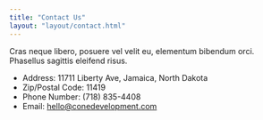 ```yaml
---
title: "Contact Us"
layout: "layout/contact.html"
---
```


Cras neque libero, posuere vel velit eu, elementum bibendum orci. Phasellus sagittis eleifend risus.

- Address: 11711 Liberty Ave, Jamaica, North Dakota
- Zip/Postal Code: 11419
- Phone Number: (718) 835-4408
- Email: [hello@conedevelopment.com](mailto:hello@conedevelopment.com)
